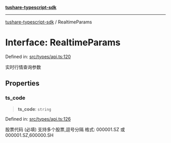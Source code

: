 [**tushare-typescript-sdk**](../index.md)

***

[tushare-typescript-sdk](../index.md) / RealtimeParams

# Interface: RealtimeParams

Defined in: [src/types/api.ts:120](https://github.com/hestudy/tushare-typescript-sdk/blob/c090018fe8d4baaa005cb4cd1e2cbe013fd57cc7/src/types/api.ts#L120)

实时行情查询参数

## Properties

### ts\_code

> **ts\_code**: `string`

Defined in: [src/types/api.ts:126](https://github.com/hestudy/tushare-typescript-sdk/blob/c090018fe8d4baaa005cb4cd1e2cbe013fd57cc7/src/types/api.ts#L126)

股票代码 (必填)
支持多个股票,逗号分隔
格式: 000001.SZ 或 000001.SZ,600000.SH
